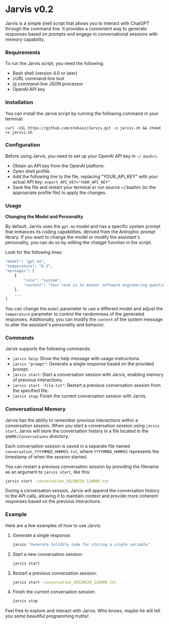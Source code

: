 # Jarvis v0.2
Jarvis is a simple shell script that allows you to interact with ChatGPT through the command line. It provides a convenient way to generate responses based on prompts and engage in conversational sessions with memory capability.

### Requirements
To run the Jarvis script, you need the following:

- Bash shell (version 4.0 or later)
- cURL command-line tool
- jq command-line JSON processor
- OpenAI API key

### Installation
You can install the Jarvis script by running the following command in your terminal:

```curl -sSL https://github.com/stokasz/Jarvis.git -o jarvis.sh && chmod +x jarvis.sh```

### Configuration
Before using Jarvis, you need to set up your OpenAI API key in ```~/.bashrc```. 

* Obtain an API key from the OpenAI platform.
* Open shell profile.
* Add the following line to the file, replacing "YOUR_API_KEY" with your actual API key: ```export API_KEY="YOUR_API_KEY"```
* Save the file and restart your terminal or run source ~/.bashrc (or the appropriate profile file) to apply the changes.

### Usage
**Changing the Model and Personality**

By default, Jarvis uses the ```gpt-4o``` model and has a specific system prompt that enhances its coding capabilities, derived from the Antrophic prompt library. If you want to change the model or modify the assistant's personality, you can do so by editing the chatgpt function in the script.

Look for the following lines:

```bash
"model": "gpt-4o",
"temperature": "0.3",
"messages": [
    {
        "role": "system", 
        "content": "Your task is to answer software engineering questions, provide code snippets, analyze them, and suggest improvements to optimize code performance. Identify areas where the code can be made more efficient, faster, or less resource-intensive. Provide specific suggestions for optimization, along with explanations of how these changes can enhance the code performance."
    },
    ...
]
```
You can change the ```model``` parameter to use a different model and adjust the ```temperature``` parameter to control the randomness of the generated responses. Additionally, you can modify the ```content``` of the system message to alter the assistant's personality and behavior.

### Commands 
Jarvis supports the following commands:
* ```jarvis help```: Show the help message with usage instructions.
* ```jarvis "prompt"```: Generate a single response based on the provided prompt.
* ```jarvis start```: Start a conversation session with Jarvis, enabling memory of previous interactions.
* ```jarvis start -file.txt"```: Restart a previous conversation session from the specified file.
* ```jarvis stop```: Finish the current conversation session with Jarvis.

### Conversational Memory

Jarvis has the ability to remember previous interactions within a conversation session. When you start a conversation session using ```jarvis start```, Jarvis will store the conversation history in a file located in the ```$HOME/Conversations``` directory.

Each conversation session is saved in a separate file named ```conversation_YYYYMMDD_HHMMSS.txt```, where ```YYYYMMDD_HHMMSS``` represents the timestamp of when the session started.

You can restart a previous conversation session by providing the filename as an argument to ```jarvis start```, like this:

```bash
jarvis start -conversation_20230520_120000.txt
```
During a conversation session, Jarvis will append the conversation history to the API calls, allowing it to maintain context and provide more coherent responses based on the previous interactions.

### Example
Here are a few examples of how to use Jarvis:
1. Generate a single response: 
   ```bash
   jarvis "Generate Solidity code for storing a single variable"
   ```
2. Start a new conversation session:
   ```bash
   jarvis start
   ```
3. Restart a previous conversation session:
    ```bash
   jarvis start -conversation_20230520_120000.txt
   ```
4. Finish the current conversation session:
   ```bash
   jarvis stop
   ```
Feel free to explore and interact with Jarvis. Who knows, maybe he will tell you some beautiful programming truths! 